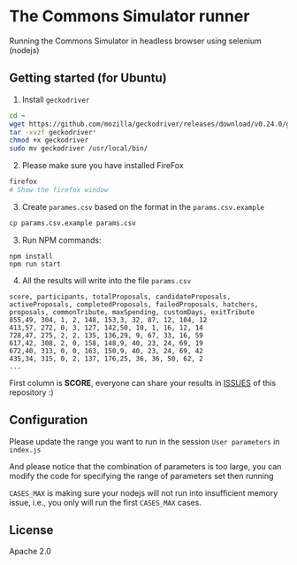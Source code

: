 # The Commons Simulator runner

Running the Commons Simulator in headless browser using selenium (nodejs)

## Getting started (for Ubuntu)

1. Install `geckodriver`

```sh
cd ~
wget https://github.com/mozilla/geckodriver/releases/download/v0.24.0/geckodriver-v0.24.0-linux64.tar.gz
tar -xvzf geckodriver*
chmod +x geckodriver
sudo mv geckodriver /usr/local/bin/
```

2. Please make sure you have installed FireFox

```sh
firefox
# Show the firefox window
```

3. Create `parames.csv` based on the format in the `params.csv.example`

```sh
cp params.csv.example params.csv
```

3. Run NPM commands:

```
npm install
npm run start
```

4. All the results will write into the file `params.csv`

```text
score, participants, totalProposals, candidateProposals, activeProposals, completedProposals, failedProposals, hatchers, proposals, commonTribute, maxSpending, customDays, exitTribute
855,49, 304, 1, 2, 148, 153,3, 32, 87, 12, 104, 12
413,57, 272, 0, 3, 127, 142,50, 10, 1, 16, 12, 14
728,47, 275, 2, 2, 135, 136,29, 9, 67, 33, 16, 59
617,42, 308, 2, 0, 158, 148,9, 40, 23, 24, 69, 19
672,40, 313, 0, 0, 163, 150,9, 40, 23, 24, 69, 42
435,34, 315, 0, 2, 137, 176,25, 36, 36, 50, 62, 2
...
```

First column is **SCORE**, everyone can share your results in [ISSUES](https://github.com/fatfingererr/commons-simulator-runner/issues) of this repository :)

## Configuration

Please update the range you want to run in the session `User parameters` in `index.js`

And please notice that the combination of parameters is too large, you can modify the code for specifying the range of parameters set then running

`CASES_MAX` is making sure your nodejs will not run into insufficient memory issue, i.e., you only will run the first `CASES_MAX` cases.

## License

Apache 2.0